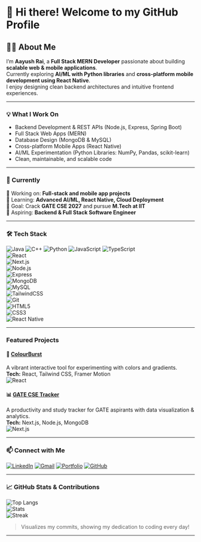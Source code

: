 # 👋 Hi there! Welcome to my GitHub Profile

## 🧑‍💻 About Me
I’m **Aayush Rai**, a **Full Stack MERN Developer** passionate about building **scalable web & mobile applications**.  
Currently exploring **AI/ML with Python libraries** and **cross-platform mobile development using React Native**.  
I enjoy designing clean backend architectures and intuitive frontend experiences.

---

### 💡 What I Work On
- Backend Development & REST APIs (Node.js, Express, Spring Boot)  
- Full Stack Web Apps (MERN)  
- Database Design (MongoDB & MySQL)  
- Cross-platform Mobile Apps (React Native)  
- AI/ML Experimentation (Python Libraries: NumPy, Pandas, scikit-learn)  
- Clean, maintainable, and scalable code  

---

### 🧠 Currently
🔭 Working on: **Full-stack and mobile app projects**  
🌱 Learning: **Advanced AI/ML, React Native, Cloud Deployment**  
🎯 Goal: Crack **GATE CSE 2027** and pursue **M.Tech at IIT**  
💼 Aspiring: **Backend & Full Stack Software Engineer**

---

### 🛠️ Tech Stack

![Java](https://img.shields.io/badge/Java-ED8B00?style=for-the-badge&logo=java&logoColor=white) 
![C++](https://img.shields.io/badge/C++-00599C?style=for-the-badge&logo=c%2B%2B&logoColor=white) 
![Python](https://img.shields.io/badge/Python-3776AB?style=for-the-badge&logo=python&logoColor=white) 
![JavaScript](https://img.shields.io/badge/JavaScript-F7DF1E?style=for-the-badge&logo=javascript&logoColor=black) 
![TypeScript](https://img.shields.io/badge/TypeScript-3178C6?style=for-the-badge&logo=typescript&logoColor=white)  
![React](https://img.shields.io/badge/React-20232A?style=for-the-badge&logo=react&logoColor=61DAFB)  
![Next.js](https://img.shields.io/badge/Next.js-000000?style=for-the-badge&logo=next.js&logoColor=white)  
![Node.js](https://img.shields.io/badge/Node.js-339933?style=for-the-badge&logo=nodedotjs&logoColor=white)  
![Express](https://img.shields.io/badge/Express.js-000000?style=for-the-badge&logo=express&logoColor=white)  
![MongoDB](https://img.shields.io/badge/MongoDB-47A248?style=for-the-badge&logo=mongodb&logoColor=white)  
![MySQL](https://img.shields.io/badge/MySQL-4479A1?style=for-the-badge&logo=mysql&logoColor=white)  
![TailwindCSS](https://img.shields.io/badge/Tailwind_CSS-38B2AC?style=for-the-badge&logo=tailwind-css&logoColor=white)  
![Git](https://img.shields.io/badge/Git-F05032?style=for-the-badge&logo=git&logoColor=white)  
![HTML5](https://img.shields.io/badge/HTML5-E34F26?style=for-the-badge&logo=html5&logoColor=white)  
![CSS3](https://img.shields.io/badge/CSS3-1572B6?style=for-the-badge&logo=css3&logoColor=white)  
![React Native](https://img.shields.io/badge/React_Native-20232A?style=for-the-badge&logo=react&logoColor=61DAFB)

---

###  Featured Projects

#### 🎨 [ColourBurst](https://github.com/iyusshh/ColourBurst)
A vibrant interactive tool for experimenting with colors and gradients.  
**Tech:** React, Tailwind CSS, Framer Motion  
![React](https://img.shields.io/badge/React-20232A?style=for-the-badge&logo=react&logoColor=61DAFB)

#### 📊 [GATE CSE Tracker](https://tracker-sybau.vercel.app/)
A productivity and study tracker for GATE aspirants with data visualization & analytics.  
**Tech:** Next.js, Node.js, MongoDB  
![Next.js](https://img.shields.io/badge/Next.js-000000?style=for-the-badge&logo=next.js&logoColor=white)

---

### 📫 Connect with Me

[![LinkedIn](https://img.shields.io/badge/LinkedIn-0A66C2?style=for-the-badge&logo=linkedin&logoColor=white)](https://linkedin.com/in/aayush-rai-ar787)
[![Gmail](https://img.shields.io/badge/Gmail-D14836?style=for-the-badge&logo=gmail&logoColor=white)](mailto:aayushrai787@gmail.com)
[![Portfolio](https://img.shields.io/badge/Portfolio-000000?style=for-the-badge&logo=vercel&logoColor=white)](https://iyusshh.github.io/)
[![GitHub](https://img.shields.io/badge/GitHub-181717?style=for-the-badge&logo=github&logoColor=white)](https://github.com/iyusshh)

---

### 📈 GitHub Stats & Contributions

![Top Langs](https://github-readme-stats.vercel.app/api/top-langs/?username=iyusshh&layout=compact&theme=tokyonight)  
![Stats](https://github-readme-stats.vercel.app/api?username=iyusshh&show_icons=true&theme=tokyonight)  
![Streak](https://github-readme-streak-stats.herokuapp.com/?user=iyusshh&theme=default)

> Visualizes my commits, showing my dedication to coding every day!  

---
